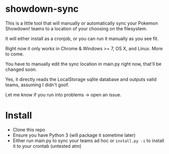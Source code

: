 showdown-sync
=============

This is a little tool that will manually or automatically sync your Pokemon Showdown! teams to a location
of your choosing on the filesystem.

It will either install as a cronjob, or you can run it manually as you see fit.

Right now it only works in Chrome & Windows >= 7, OS X, and Linux.  More to come.

You have to manually edit the sync location in main.py right now, that'll be changed soon.

Yes, it directly reads the LocalStorage sqlite database and outputs valid teams, assuming I didn't goof.

Let me know if you run into problems -> open an issue.

# Install
* Clone this repo
* Ensure you have Python 3 (will package it sometime later)
* Either run main.py to sync your teams ad hoc or `install.py -i` to install it to your crontab (untested atm)
